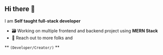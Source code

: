 ## Hi there 👋

I am **Self taught full-stack developer**

- 🗃️ Working on multiple frontend and backend project using **MERN Stack** 
- 🎯 Reach out to more folks and

** `(Developer/Creator/)` **
